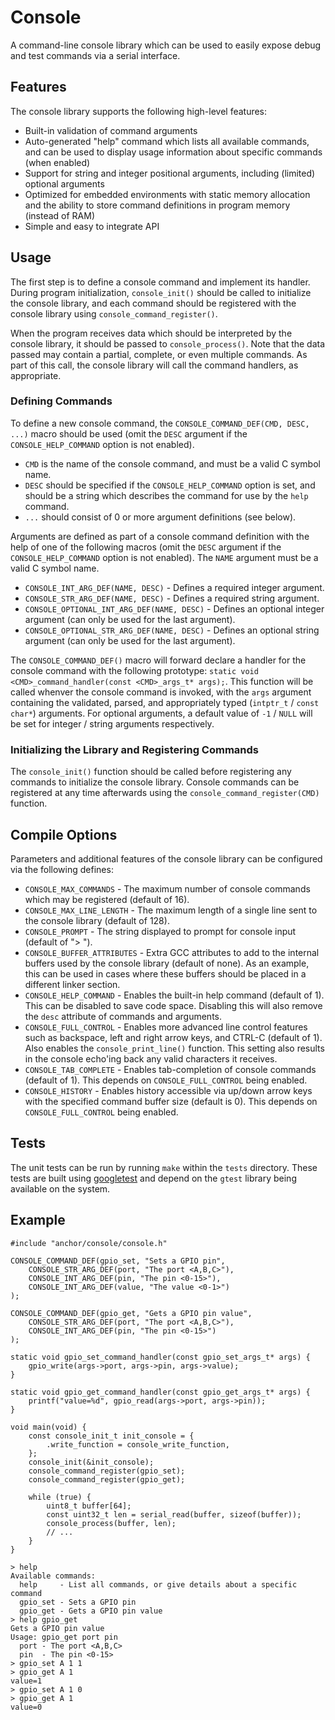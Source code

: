 # Console

A command-line console library which can be used to easily expose debug and
test commands via a serial interface.

## Features

The console library supports the following high-level features:
* Built-in validation of command arguments
* Auto-generated "help" command which lists all available commands, and can be
used to display usage information about specific commands (when enabled)
* Support for string and integer positional arguments, including (limited)
optional arguments
* Optimized for embedded environments with static memory allocation and the
ability to store command definitions in program memory (instead of RAM)
* Simple and easy to integrate API

## Usage

The first step is to define a console command and implement its handler. During
program initialization, `console_init()` should be called to initialize the
console library, and each command should be registered with the console library
using `console_command_register()`.

When the program receives data which should be interpreted by the console
library, it should be passed to `console_process()`. Note that the data passed
may contain a partial, complete, or even multiple commands. As part of this
call, the console library will call the command handlers, as appropriate.

### Defining Commands

To define a new console command, the `CONSOLE_COMMAND_DEF(CMD, DESC, ...)`
macro should be used (omit the `DESC` argument if the `CONSOLE_HELP_COMMAND`
option is not enabled).
* `CMD` is the name of the console command, and must be a valid C symbol name.
* `DESC` should be specified if the `CONSOLE_HELP_COMMAND` option is set, and
should be a string which describes the command for use by the `help` command.
* `...` should consist of 0 or more argument definitions (see below).

Arguments are defined as part of a console command definition with the help of
one of the following macros (omit the `DESC` argument if the
`CONSOLE_HELP_COMMAND` option is not enabled). The `NAME` argument must be a
valid C symbol name.
* `CONSOLE_INT_ARG_DEF(NAME, DESC)` - Defines a required integer argument.
* `CONSOLE_STR_ARG_DEF(NAME, DESC)` - Defines a required string argument.
* `CONSOLE_OPTIONAL_INT_ARG_DEF(NAME, DESC)` - Defines an optional integer
argument (can only be used for the last argument).
* `CONSOLE_OPTIONAL_STR_ARG_DEF(NAME, DESC)` - Defines an optional string
argument (can only be used for the last argument).

The `CONSOLE_COMMAND_DEF()` macro will forward declare a handler for the
console command with the following prototype:
`static void <CMD>_command_handler(const <CMD>_args_t* args);`. This function
will be called whenver the console command is invoked, with the `args` argument
containing the validated, parsed, and appropriately typed (`intptr_t` /
`const char*`) arguments. For optional arguments, a default value of `-1` /
`NULL` will be set for integer / string arguments respectively.

### Initializing the Library and Registering Commands

The `console_init()` function should be called before registering any commands
to initialize the console library. Console commands can be registered at any
time afterwards using the `console_command_register(CMD)` function.

## Compile Options

Parameters and additional features of the console library can be configured via
the following defines:
* `CONSOLE_MAX_COMMANDS` - The maximum number of console commands which may be
registered (default of 16).
* `CONSOLE_MAX_LINE_LENGTH` - The maximum length of a single line sent to the
console library (default of 128).
* `CONSOLE_PROMPT` - The string displayed to prompt for console input (default
of "> ").
* `CONSOLE_BUFFER_ATTRIBUTES` - Extra GCC attributes to add to the internal
buffers used by the console library (default of none). As an example, this can
be used in cases where these buffers should be placed in a different linker
section.
* `CONSOLE_HELP_COMMAND` - Enables the built-in help command (default of 1).
This can be disabled to save code space. Disabling this will also remove the
`desc` attribute of commands and arguments.
* `CONSOLE_FULL_CONTROL` - Enables more advanced line control features such as
backspace, left and right arrow keys, and CTRL-C (default of 1). Also enables
the `console_print_line()` function. This setting also results in the console
echo'ing back any valid characters it receives.
* `CONSOLE_TAB_COMPLETE` - Enables tab-completion of console commands (default
of 1). This depends on `CONSOLE_FULL_CONTROL` being enabled.
* `CONSOLE_HISTORY` - Enables history accessible via up/down arrow keys with
the specified command buffer size (default is 0). This depends on
`CONSOLE_FULL_CONTROL` being enabled.

## Tests

The unit tests can be run by running `make` within the `tests` directory.
These tests are built using
[googletest](https://github.com/google/googletest) and depend on the
`gtest` library being available on the system.

## Example

```
#include "anchor/console/console.h"

CONSOLE_COMMAND_DEF(gpio_set, "Sets a GPIO pin",
    CONSOLE_STR_ARG_DEF(port, "The port <A,B,C>"),
    CONSOLE_INT_ARG_DEF(pin, "The pin <0-15>"),
    CONSOLE_INT_ARG_DEF(value, "The value <0-1>")
);

CONSOLE_COMMAND_DEF(gpio_get, "Gets a GPIO pin value",
    CONSOLE_STR_ARG_DEF(port, "The port <A,B,C>"),
    CONSOLE_INT_ARG_DEF(pin, "The pin <0-15>")
);

static void gpio_set_command_handler(const gpio_set_args_t* args) {
    gpio_write(args->port, args->pin, args->value);
}

static void gpio_get_command_handler(const gpio_get_args_t* args) {
    printf("value=%d", gpio_read(args->port, args->pin));
}

void main(void) {
    const console_init_t init_console = {
        .write_function = console_write_function,
    };
    console_init(&init_console);
    console_command_register(gpio_set);
    console_command_register(gpio_get);

    while (true) {
        uint8_t buffer[64];
        const uint32_t len = serial_read(buffer, sizeof(buffer));
        console_process(buffer, len);
        // ...
    }
}
```

```
> help
Available commands:
  help     - List all commands, or give details about a specific command
  gpio_set - Sets a GPIO pin
  gpio_get - Gets a GPIO pin value
> help gpio_get
Gets a GPIO pin value
Usage: gpio_get port pin
  port - The port <A,B,C>
  pin  - The pin <0-15>
> gpio_set A 1 1
> gpio_get A 1
value=1
> gpio_set A 1 0
> gpio_get A 1
value=0
```
